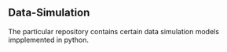 ## Data-Simulation
The particular repository contains certain data simulation models impplemented in python.
